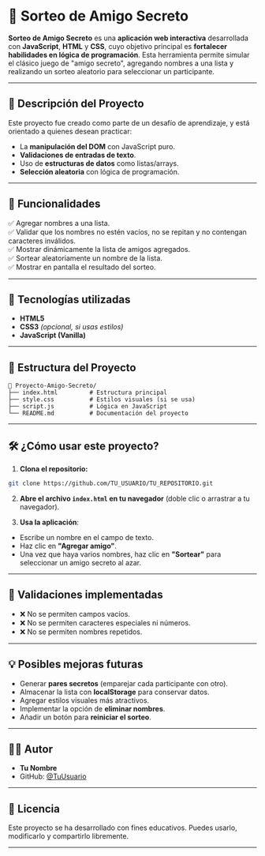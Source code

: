 # 🎁 Sorteo de Amigo Secreto

**Sorteo de Amigo Secreto** es una **aplicación web interactiva** desarrollada con **JavaScript**, **HTML** y **CSS**, cuyo objetivo principal es **fortalecer habilidades en lógica de programación**. Esta herramienta permite simular el clásico juego de "amigo secreto", agregando nombres a una lista y realizando un sorteo aleatorio para seleccionar un participante.

---

## 📌 Descripción del Proyecto

Este proyecto fue creado como parte de un desafío de aprendizaje, y está orientado a quienes desean practicar:

- La **manipulación del DOM** con JavaScript puro.
- **Validaciones de entradas de texto**.
- Uso de **estructuras de datos** como listas/arrays.
- **Selección aleatoria** con lógica de programación.

---

## 🚀 Funcionalidades

✅ Agregar nombres a una lista.  
✅ Validar que los nombres no estén vacíos, no se repitan y no contengan caracteres inválidos.  
✅ Mostrar dinámicamente la lista de amigos agregados.  
✅ Sortear aleatoriamente un nombre de la lista.  
✅ Mostrar en pantalla el resultado del sorteo.

---

## 🧠 Tecnologías utilizadas

- **HTML5**
- **CSS3** *(opcional, si usas estilos)*
- **JavaScript (Vanilla)**

---

## 📂 Estructura del Proyecto

```plaintext
📁 Proyecto-Amigo-Secreto/
├── index.html         # Estructura principal
├── style.css          # Estilos visuales (si se usa)
├── script.js          # Lógica en JavaScript
└── README.md          # Documentación del proyecto
```

---

## 🛠️ ¿Cómo usar este proyecto?

1. **Clona el repositorio:**

```bash
git clone https://github.com/TU_USUARIO/TU_REPOSITORIO.git
```

2. **Abre el archivo `index.html` en tu navegador** (doble clic o arrastrar a tu navegador).

3. **Usa la aplicación**:

- Escribe un nombre en el campo de texto.
- Haz clic en **"Agregar amigo"**.
- Una vez que haya varios nombres, haz clic en **"Sortear"** para seleccionar un amigo secreto al azar.

---

## 🧪 Validaciones implementadas

- ❌ No se permiten campos vacíos.
- ❌ No se permiten caracteres especiales ni números.
- ❌ No se permiten nombres repetidos.

---

## 💡 Posibles mejoras futuras

- Generar **pares secretos** (emparejar cada participante con otro).
- Almacenar la lista con **localStorage** para conservar datos.
- Agregar estilos visuales más atractivos.
- Implementar la opción de **eliminar nombres**.
- Añadir un botón para **reiniciar el sorteo**.

---

## 👨‍💻 Autor

- **Tu Nombre**
- GitHub: [@TuUsuario](https://github.com/TuUsuario)

---

## 📃 Licencia

Este proyecto se ha desarrollado con fines educativos. Puedes usarlo, modificarlo y compartirlo libremente.

---
